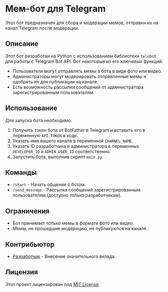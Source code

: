 # Мем-бот для Telegram

Этот бот предназначен для сбора и модерации мемов, отправки их на канал Telegram после модерации.

## Описание

Этот бот разработан на Python с использованием библиотеки `telebot` для работы с Telegram Bot API. Вот некоторые из его ключевых функций:

- Пользователи могут отправлять мемы в бота в виде фото или видео.
- Администраторы могут модерировать отправленные мемы и одобрять их для публикации на канале.
- Есть возможность рассылки сообщений от администратора зарегистрированным пользователям.

## Использование

Для запуска бота необходимо:
1. Получить токен бота от BotFather в Telegram и вставить его в переменную `API_TOKEN` в коде.
2. Указать имя вашего канала в переменной `CHANNEL_NAME`.
3. Указать ID разработчика и администратора в переменных `DEVELOPER_ID` и `ADMIN_USER_ID` соответственно.
4. Запустить бота, выполнив скрипт `main.py`.

## Команды

- `/start` - Начать общение с ботом.
- `/send_message` - Рассылка сообщений зарегистрированным пользователям (доступно только разработчикам).

## Ограничения

- Бот принимает только мемы в формате фото или видео.
- Мемы, не прошедшие модерацию, не публикуются на канале.

## Контрибьютор

- [Разработчик](https://t.me/worpli) - Внесение значительного вклада.

## Лицензия

Этот проект лицензирован под [MIT License](LICENSE).
